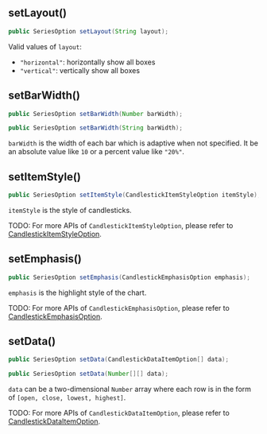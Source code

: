 ## setLayout()

```java
public SeriesOption setLayout(String layout);
```

Valid values of `layout`:
- `"horizontal"`: horizontally show all boxes
- `"vertical"`: vertically show all boxes

## setBarWidth()

```java
public SeriesOption setBarWidth(Number barWidth);

public SeriesOption setBarWidth(String barWidth);
```

`barWidth` is the width of each bar which is adaptive when not specified. It be an absolute value like `10` or a percent value like `"20%"`.

## setItemStyle()

```java
public SeriesOption setItemStyle(CandlestickItemStyleOption itemStyle);
```

`itemStyle` is the style of candlesticks.

TODO: For more APIs of `CandlestickItemStyleOption`, please refer to [CandlestickItemStyleOption](component-apis/candlestick-item-style-option).

## setEmphasis()

```java
public SeriesOption setEmphasis(CandlestickEmphasisOption emphasis);
```

`emphasis` is the highlight style of the chart.

TODO: For more APIs of `CandlestickEmphasisOption`, please refer to [CandlestickEmphasisOption](component-apis/candlestick-emphasis-option).

## setData()

```java
public SeriesOption setData(CandlestickDataItemOption[] data);

public SeriesOption setData(Number[][] data);
```

`data` can be a two-dimensional `Number` array where each row is in the form of `[open, close, lowest, highest]`.

TODO: For more APIs of `CandlestickDataItemOption`, please refer to [CandlestickDataItemOption](component-apis/candlestick-data-item-option).
